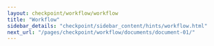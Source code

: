 ```yaml
---
layout: checkpoint/workflow/workflow
title: "Workflow"
sidebar_details: "checkpoint/sidebar_content/hints/workflow.html"
next_url: "/pages/checkpoint/workflow/documents/document-01/"
---
```


<!--- This child document initializes the page in Jekyll. -->